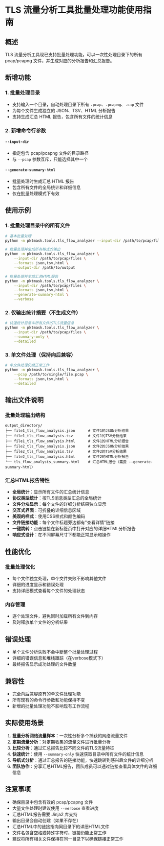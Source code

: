# TLS 流量分析工具批量处理功能使用指南

## 概述

TLS 流量分析工具现已支持批量处理功能，可以一次性处理目录下的所有 pcap/pcapng 文件，并生成对应的分析报告和汇总报告。

## 新增功能

### 1. 批量处理目录
- 支持输入一个目录，自动处理目录下所有 `.pcap`、`.pcapng`、`.cap` 文件
- 为每个文件生成独立的 JSON、TSV、HTML 分析报告
- 支持生成汇总 HTML 报告，包含所有文件的统计信息

### 2. 新增命令行参数

#### `--input-dir`
- 指定包含 pcap/pcapng 文件的目录路径
- 与 `--pcap` 参数互斥，只能选择其中一个

#### `--generate-summary-html`
- 批量处理时生成汇总 HTML 报告
- 包含所有文件的全局统计和详细信息
- 仅在批量处理模式下有效

## 使用示例

### 1. 批量处理目录中的所有文件

```bash
# 基本批量处理
python -m pktmask.tools.tls_flow_analyzer --input-dir /path/to/pcap/files

# 批量处理并生成所有格式的输出
python -m pktmask.tools.tls_flow_analyzer \
    --input-dir /path/to/pcap/files \
    --formats json,tsv,html \
    --output-dir /path/to/output

# 批量处理并生成汇总HTML报告
python -m pktmask.tools.tls_flow_analyzer \
    --input-dir /path/to/pcap/files \
    --formats json,tsv,html \
    --generate-summary-html \
    --verbose
```

### 2. 仅输出统计摘要（不生成文件）

```bash
# 快速统计目录中所有文件的TLS流量信息
python -m pktmask.tools.tls_flow_analyzer \
    --input-dir /path/to/pcap/files \
    --summary-only \
    --detailed
```

### 3. 单文件处理（保持向后兼容）

```bash
# 单文件处理仍然正常工作
python -m pktmask.tools.tls_flow_analyzer \
    --pcap /path/to/single/file.pcap \
    --formats json,tsv,html \
    --detailed
```

## 输出文件说明

### 批量处理输出结构

```
output_directory/
├── file1_tls_flow_analysis.json      # 文件1的JSON分析结果
├── file1_tls_flow_analysis.tsv       # 文件1的TSV分析结果
├── file1_tls_flow_analysis.html      # 文件1的HTML分析报告
├── file2_tls_flow_analysis.json      # 文件2的JSON分析结果
├── file2_tls_flow_analysis.tsv       # 文件2的TSV分析结果
├── file2_tls_flow_analysis.html      # 文件2的HTML分析报告
└── tls_flow_analysis_summary.html    # 汇总HTML报告（需要 --generate-summary-html）
```

### 汇总HTML报告特性

- **全局统计**：显示所有文件的汇总统计信息
- **协议类型统计**：按TLS消息类型汇总的全局统计
- **文件分块显示**：每个文件的详细分析结果独立显示
- **交互式界面**：可折叠的详细信息区域
- **美观的样式**：使用CSS样式和颜色编码
- **文件链接功能**：每个文件标题旁边都有"查看详情"链接
- **一键跳转**：点击链接在新标签页中打开对应的详细HTML分析报告
- **响应式设计**：在不同屏幕尺寸下都能正常显示和操作

## 性能优化

### 批量处理优化
- 每个文件独立处理，单个文件失败不影响其他文件
- 详细的进度显示和错误处理
- 支持详细模式查看每个文件的处理状态

### 内存管理
- 逐个处理文件，避免同时加载所有文件到内存
- 及时释放单个文件的分析结果

## 错误处理

- 单个文件分析失败不会中断整个批量处理过程
- 详细的错误信息和堆栈跟踪（在verbose模式下）
- 最终报告显示成功处理的文件数量

## 兼容性

- 完全向后兼容原有的单文件处理功能
- 所有现有的命令行参数和功能保持不变
- 新增的批量处理功能不影响现有工作流程

## 实际使用场景

1. **批量分析网络流量样本**：一次性分析多个捕获的网络流量文件
2. **定期流量分析**：对定期收集的流量文件进行批量分析
3. **比较分析**：通过汇总报告比较不同文件的TLS流量特征
4. **快速统计**：使用 `--summary-only` 快速获取目录中所有文件的统计信息
5. **导航式分析**：通过汇总报告的链接功能，快速跳转到感兴趣文件的详细分析
6. **团队协作**：分享汇总HTML报告，团队成员可以通过链接查看具体文件的详细信息

## 注意事项

- 确保目录中包含有效的 pcap/pcapng 文件
- 大量文件处理时建议使用 `--verbose` 查看进度
- 汇总HTML报告需要 Jinja2 库支持
- 输出目录会自动创建（如果不存在）
- 汇总HTML中的链接指向同目录下的详细HTML文件
- 文件名包含空格或特殊字符时，链接仍能正常工作
- 建议将所有相关文件保持在同一目录下以确保链接正常工作
